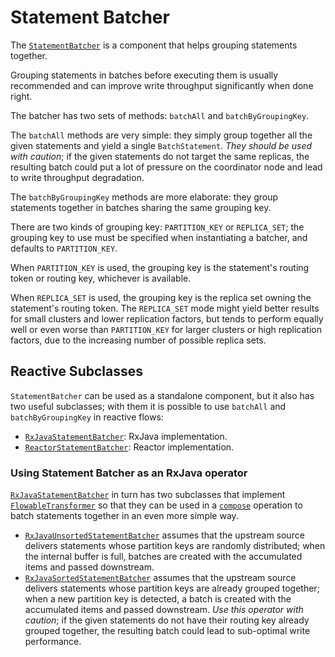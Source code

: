 # Statement Batcher

The [`StatementBatcher`] is a component that helps grouping statements together.

Grouping statements in batches before executing them is usually recommended and can improve
write throughput significantly when done right.

The batcher has two sets of methods: `batchAll` and `batchByGroupingKey`.

The `batchAll` methods are very simple: they simply group together all the given statements and
yield a single `BatchStatement`. _They should be used with caution_; if the given statements do not 
target the same replicas, the resulting batch could put a lot of pressure on the coordinator node
and lead to write throughput degradation.

The `batchByGroupingKey` methods are more elaborate: they group statements together 
in batches sharing the same grouping key.

There are two kinds of grouping key: `PARTITION_KEY` or `REPLICA_SET`; the grouping key to use 
must be specified when instantiating a batcher, and defaults to `PARTITION_KEY`. 

When `PARTITION_KEY` is used, the grouping key is the statement's routing token or
routing key, whichever is available.

When `REPLICA_SET` is used, the grouping key is the replica set owning the statement's
routing token. The `REPLICA_SET` mode might yield better results for small clusters and 
lower replication factors, but tends to perform equally well or even worse than 
`PARTITION_KEY` for larger clusters or high replication factors, due to the
increasing number of possible replica sets.
 
[`StatementBatcher`]: ../../../executor/api/src/main/java/com/datastax/oss/driver/bulk/api/statement/StatementBatcher.java

## Reactive Subclasses

`StatementBatcher` can be used as a standalone component, but it also has two useful subclasses;
with them it is possible to use `batchAll` and `batchByGroupingKey` in reactive
flows:

- [`RxJavaStatementBatcher`]: RxJava implementation.
- [`ReactorStatementBatcher`]: Reactor implementation.

[`RxJavaStatementBatcher`]: ../../executor/rxjava/src/main/java/com/datastax/dsbulk/executor/api/batch/RxJavaStatementBatcher.java
[`ReactorStatementBatcher`]: ../../executor/reactor/src/main/java/com/datastax/dsbulk/executor/api/batch/ReactorJavaStatementBatcher.java

### Using Statement Batcher as an RxJava operator

[`RxJavaStatementBatcher`] in turn has two subclasses that implement [`FlowableTransformer`] 
so that they can be used in a [`compose`] operation to batch statements together in an even more
simple way.

- [`RxJavaUnsortedStatementBatcher`] assumes that the upstream source delivers statements whose partition keys are
randomly distributed; when the internal buffer is full, batches are created with the accumulated
items and passed downstream.
- [`RxJavaSortedStatementBatcher`] assumes that the upstream source delivers statements whose partition keys are
already grouped together; when a new partition key is detected, a batch is created with the
accumulated items and passed downstream.
_Use this operator with caution_; if the given statements do not have their routing key already grouped together,
the resulting batch could lead to sub-optimal write performance.

[`FlowableTransformer`]: http://reactivex.io/RxJava/2.x/javadoc/io/reactivex/FlowableTransformer.html
[`compose`]: http://reactivex.io/RxJava/2.x/javadoc/io/reactivex/Flowable.html#compose(io.reactivex.FlowableTransformer)
[`RxJavaUnsortedStatementBatcher`]: ../../executor/rxjava/src/main/java/com/datastax/dsbulk/executor/api/batch/RxJavaUnsortedStatementBatcher.java
[`RxJavaSortedStatementBatcher`]: ../../executor/rxjava/src/main/java/com/datastax/dsbulk/executor/api/batch/RxJavaSortedStatementBatcher.java
